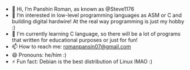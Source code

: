 - 👋 Hi, I’m Panshin Roman, as known as @Steve1176
- 👀 I’m interested in low-level programming languages as ASM or C and building digital hardwire! At the real way programming is just my hobby :)
- 🌱 I'm currently learning C language, so there will be a lot of programs that written for educational purposes or just for fun!
- 📫 How to reach me: romanpansin07@gmail.com
- 😄 Pronouns: he/him :)
- ⚡ Fun fact: Debian is the best distribution of Linux IMAO :)

<!---
Steve1176/Steve1176 is a ✨ special ✨ repository because its `README.md` (this file) appears on your GitHub profile.
You can click the Preview link to take a look at your changes.
--->
